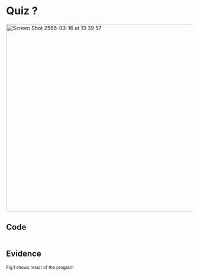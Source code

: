 # Quiz ?

<img width="508" alt="Screen Shot 2566-03-16 at 13 39 57" src="https://user-images.githubusercontent.com/111941936/225516033-f220d540-fd41-4229-a57d-a0b358570555.png">

## Code

```py

```

## Evidence

<sub>Fig.1 shows result of the program
